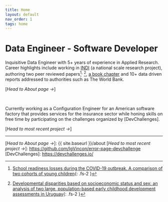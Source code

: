 ```yaml
---
title: Home
layout: default
nav_order: 1
tags: home
---
```


# Data Engineer - Software Developer

Inquisitive Data Engineer with 5+ years of experience in Applied Research. Career highlights include working in [INDI] (a national scale research project), authoring two peer reviewed papers[^1]<sup>,</sup> [^2], [a book chapter] and 10+ data driven reports addressed to authorities such as The World Bank. 

[*Head to About page →*]

<br>

Currently working as a Configuration Engineer for an American software factory that provides services for the insurance sector while honing skills on free time by participating on the challenges organized by [DevChallenges]. 

[*Head to most recent project →*]

----
[^1]: [School readiness losses during the COVID-19 outbreak. A comparison of two cohorts of young children](https://srcd.onlinelibrary.wiley.com/doi/10.1111/cdev.13738){: .fs-2 }
[^2]: [Developmental disparities based on socioeconomic status and sex: an analysis of two large, population-based early childhood development assessments in Uruguay](https://www.tandfonline.com/doi/abs/10.1080/03004430.2021.1946528){: .fs-2 }

[INDI]: https://www.ineed.edu.uy/socioemocional/experiencias/inventario-de-desarrollo-infantil-indi.html
[a book chapter]: https://psyarxiv.com/xg2hj/
[*Head to About page →*]: {{ site.baseurl }}/about
[*Head to most recent project →*]: https://github.com/IgVincon/error-page-devchallenge
[DevChallenges]: https://devchallenges.io/
